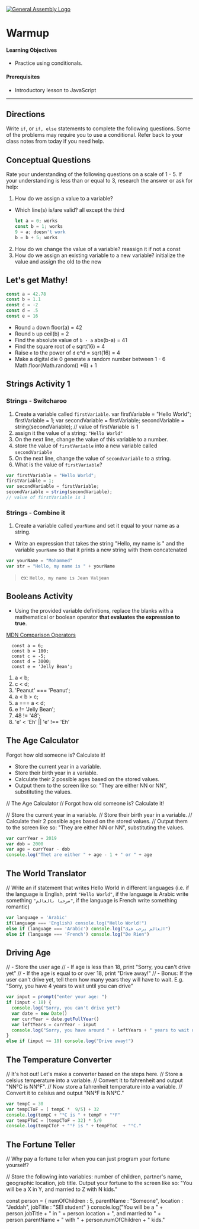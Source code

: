 [![General Assembly Logo](https://camo.githubusercontent.com/1a91b05b8f4d44b5bbfb83abac2b0996d8e26c92/687474703a2f2f692e696d6775722e636f6d2f6b6538555354712e706e67)](https://generalassemb.ly)

# Warmup

#### Learning Objectives

- Practice using conditionals.

#### Prerequisites

- Introductory lesson to JavaScript

---



## Directions
Write  `if`, or `if, else` statements to complete the following questions. Some of the problems may require you to use a  conditional. Refer back to your class notes from today if you need help.

## Conceptual Questions

Rate your understanding of the following questions on a scale of 1 - 5. If your understanding is less than or equal to 3, research the answer or ask for help:

1. How do we assign a value to a variable?
  - Which line(s) is/are valid? all except the third

    ```js
    let a = 0; works
    const b = 1; works
    9 = a; doesn't work
    b = b + 5; works
    ```

2. How do we change the value of a variable? reassign it if not a const
3. How do we assign an existing variable to a new variable? initialize the value and assign the old to the new

## Let's get Mathy!

```js
const a = 42.78
const b = 1.1
const c = -2
const d = .5
const e = 16
```

- Round `a` down floor(a) = 42
- Round `b` up ceil(b) = 2
- Find the absolute value of `b - a` abs(b-a) = 41
- Find the square root of `e` sqrt(16) = 4
- Raise `e` to the power of `d` e^d = sqrt(16) = 4
- Make a digital die 0 generate a random number between 1 - 6 Math.floor(Math.random() *6) + 1 

## Strings Activity 1

### Strings - Switcharoo
1. Create a variable called `firstVariable`. var firstVariable = "Hello World"; firstVariable = 1; var secondVariable = firstVariable; secondVariable = string(secondVariable); // value of firstVariable is 1
1. assign it the value of a string: `"Hello World"`
1. On the next line, change the value of this variable to a number.
1. store the value of `firstVariable` into a new variable called `secondVariable`
1. On the next line, change the value of `secondVariable` to a string.
1. What is the value of `firstVariable`?

```js
var firstVariable = "Hello World"; 
firstVariable = 1; 
var secondVariable = firstVariable; 
secondVariable = string(secondVariable); 
// value of firstVariable is 1
```

### Strings - Combine it
1. Create a variable called `yourName` and set it equal to your name as a string.
  - Write an expression that takes the string "Hello, my name is " and the variable `yourName` so that it prints a new string with them concatenated

```js
var yourName = "Mohammed"
var str = "Hello, my name is " + yourName 
```

>ex: `Hello, my name is Jean Valjean`

## Booleans Activity
- Using the provided variable definitions, replace the blanks with a mathematical or boolean operator **that evaluates the expression to true**.

[MDN Comparison Operators](https://developer.mozilla.org/en-US/docs/Web/JavaScript/Reference/Operators/Comparison_Operators)

```
  const a = 6;
  const b = 100;
  const c = -5;
  const d = 3000;
  const e = 'Jelly Bean';
```

1.  a < b;
1.  c < d;
1.  'Peanut' === 'Peanut';
1.  a < b > c;
1.  a === a < d;
1.  e != 'Jelly Bean';
1.  48 != '48';
1. 'e' < 'Eh' || 'e' !== 'Eh'

## The Age Calculator

Forgot how old someone is? Calculate it!

- Store the current year in a variable.
- Store their birth year in a variable.
- Calculate their 2 possible ages based on the stored values.
- Output them to the screen like so: "They are either NN or NN", substituting the values.

// The Age Calculator
// Forgot how old someone is? Calculate it!

// Store the current year in a variable.
// Store their birth year in a variable.
// Calculate their 2 possible ages based on the stored values.
// Output them to the screen like so: "They are either NN or NN", substituting the values.

```js
var currYear = 2019
var dob = 2000
var age = currYear - dob
console.log("Thet are either " + age - 1 + " or " + age
```

## The World Translator
// Write an if statement that writes Hello World in different languages (i.e. if the language is English, print `"Hello World"`, if the language is Arabic write something `"مرحبا بالعالم"`, if the language is French write something romantic)

```js
var language = 'Arabic'
if(language === 'English) console.log("Hello World!")
else if (language === 'Arabic') console.log("العالم يرحب فيك")
else if (language === 'French') console.log("De Rien")
```
 ## Driving Age
// - Store the user age
// - If age is less than 18, print "Sorry, you can't drive yet"
// - If the age is equal to or over 18, print "Drive away!"
// - Bonus: If the user can't drive yet, tell them how many years they will have to wait. E.g. "Sorry, you have 4 years to wait until you can drive"

```js
var input = prompt("enter your age: ")
if (input < 18) {
  console.log("Sorry, you can't drive yet")
  var date = new Date()
  var currYear = date.getFullYear()
  var leftYears = currYear - input
  console.log("Sorry, you have around " + leftYears + " years to wait until you can drive")
}
else if (input >= 18) console.log("Drive away!")
```

## The Temperature Converter
// It's hot out! Let's make a converter based on the steps here.
// Store a celsius temperature into a variable.
// Convert it to fahrenheit and output "NN°C is NN°F".
// Now store a fahrenheit temperature into a variable.
// Convert it to celsius and output "NN°F is NN°C."

```js
var tempC = 30
var tempCToF = ( tempC *  9/5) + 32
console.log(tempC + "°C is " + tempF + "°F"
var tempFToC = (tempCToF − 32) * 5/9
console.log(tempCToF + "°F is " + tempFToC  + "°C."
```

## The Fortune Teller
// Why pay a fortune teller when you can just program your fortune yourself?

// Store the following into variables: number of children, partner's name, geographic location, job title. Output your fortune to the screen like so: "You will be a X in Y, and married to Z with N kids."

const person = {
  numOfChildren : 5,
  parentName : "Someone",
  location : "Jeddah",
  jobTitle : "SEI student"
}
console.log("You will be a " + person.jobTitle + " in " + person.location + ", and married to " + person.parentName + " with " + person.numOfChildren + " kids."
